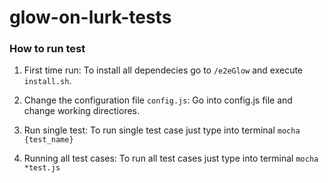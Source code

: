 # glow-on-lurk-tests 
### How to run test
1.  First time run:
To install all dependecies go to `/e2eGlow` and execute `install.sh`.

2. Change the configuration file `config.js`:
Go into config.js file and change working directiores.

3. Run single test:
To run single test case just type into terminal `mocha {test_name}`

4. Running all test cases:
To run all test cases just type into terminal `mocha *test.js`

